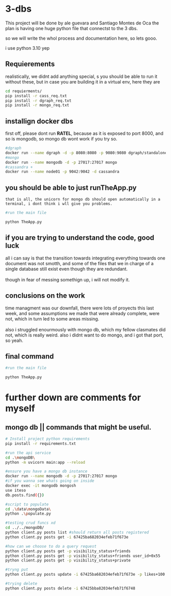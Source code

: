 # 3-dbs
This project will be done by ale guevara and Santiago Montes de Oca
 the plan is having one huge python file that connectst to the 3 dbs.

 so we will write the whol process and documentation here, so lets gooo.

 i use python 3.10 yep

## Requierements
realistically, we didnt add anything special, s you should be able to run it without these, but in case you are building it in a virtual env, here they are
```bash
cd requierments/
pip install -r cass_req.txt
pip install -r dgraph_req.txt
pip install -r mongo_req.txt
```
## installign docker dbs
first off, please dont run **RATEL**, because as it is exposed to port 8000, and so is mongodb, so mongo db wont work if you try so.

```bash
#dgraph
docker run --name dgraph -d -p 8080:8080 -p 9080:9080 dgraph/standalone:latest
#mongo
docker run --name mongodb -d -p 27017:27017 mongo
#cassandra + 
docker run --name node01 -p 9042:9042 -d cassandra
```
## you should be able to just **runTheApp.py**

    that is all, the unicorn for mongo db should open automatically in a terminal, i dont think i wll give you problems.
```bash
#run the main file

python TheApp.py

```

## if you are trying to understand the code, good luck

all i can say is that the transition towards integrating everything towards one document was not smotth, and some of the files that we in charge of a single database still exist even though they are redundant.
<br><br> though in fear of messing somethign up, i will not modify it.

## conclusions on the work

time managment was our downfall, there were lots of proyects this last week, and some assumptions we made that were already complete, were not, which in turn led to some areas missing.
<br><br>
also i struggled enourmously with mongo db, which my fellow clasmates did not, which is really weird. also i didnt want to do mongo, and i got that port, so yeah.

## final command
```bash
#run the main file

python TheApp.py

```



# further down are comments for myself
## mongo db || commands that might be useful.
```bash
# Install project python requirements
pip install -r requirements.txt

#run the api service
cd .\mongoDB\
python -m uvicorn main:app --reload

#ensure you have a mongo db instance
docker run --name mongodb -d -p 27017:27017 mongo
#if you wanna see whats going on inside
docker exec -it mongodb mongosh
use iteso
db.posts.find({})

#script to populate
cd .\data\mongoData\
python .\populate.py

#testing crud funcs xd
cd ../../mongoDB/
python client.py posts list #should return all posts registered
python client.py posts get -i 67425ba682034efeb71f673e

#how can we choose to do a query request
python client.py posts get -p visibility_status+friends
python client.py posts get -p visibility_status+friends user_id+0x55
python client.py posts get -p visibility_status+private

#tryng put
python client.py posts update -i 67425ba682034efeb71f673e -p likes+100

#trying delete
python client.py posts delete -i 67425bba82034efeb71f6748 

```

